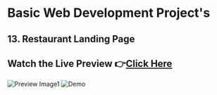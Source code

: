 # Basic Web Development Project's

## 13. Restaurant Landing Page

## Watch the Live Preview 👉[Click Here](https://sorcererchiragsingh.github.io/Web-Development-Projects/13-Restaurant_website)

![Preview Image1]()
![Demo](https://github.com/SorcererChiragsingh/Web-Development-Projects/blob/main/13-Restaurant_website/Image/demo.gif)